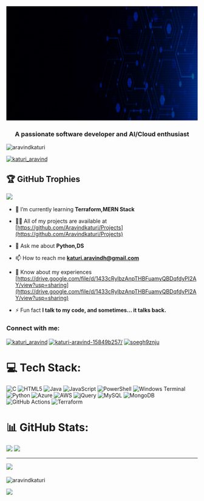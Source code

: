 <img src="aravind_gif.gif" alt="Hi! I'm Katuri Aravind" width="1100" height="300"/>

<h3 align="center">A passionate software developer and AI/Cloud enthusiast</h3>

<p align="left"> <img src="https://komarev.com/ghpvc/?username=aravindkaturi&label=Profile%20views&color=0e75b6&style=flat" alt="aravindkaturi" /> </p>

<p align="left"> <a href="https://twitter.com/katuri_aravind" target="blank"><img src="https://img.shields.io/twitter/follow/katuri_aravind?logo=twitter&style=for-the-badge" alt="katuri_aravind" /></a> </p>

## 🏆 GitHub Trophies
![](https://github-profile-trophy.vercel.app/?username=Aravindkaturi&theme=radical&no-frame=false&no-bg=false&margin-w=4)



- 🌱 I’m currently learning **Terraform,MERN Stack**

- 👨‍💻 All of my projects are available at [https://github.com/Aravindkaturi/Projects](https://github.com/Aravindkaturi/Projects)

- 💬 Ask me about **Python,DS**

- 📫 How to reach me **katuri.aravindh@gmail.com**

- 📄 Know about my experiences [https://drive.google.com/file/d/1433cRylbzAnpTHBFuamyQBDqfdyPI2AY/view?usp=sharing](https://drive.google.com/file/d/1433cRylbzAnpTHBFuamyQBDqfdyPI2AY/view?usp=sharing)

- ⚡ Fun fact **I talk to my code, and sometimes… it talks back.**

<h3 align="left">Connect with me:</h3>
<p align="left">
<a href="https://twitter.com/katuri_aravind" target="blank"><img align="center" src="https://raw.githubusercontent.com/rahuldkjain/github-profile-readme-generator/master/src/images/icons/Social/twitter.svg" alt="katuri_aravind" height="30" width="40" /></a>
<a href="https://linkedin.com/in/katuri-aravind-15849b257/" target="blank"><img align="center" src="https://raw.githubusercontent.com/rahuldkjain/github-profile-readme-generator/master/src/images/icons/Social/linked-in-alt.svg" alt="katuri-aravind-15849b257/" height="30" width="40" /></a>
<a href="https://www.leetcode.com/soegh9znju" target="blank"><img align="center" src="https://raw.githubusercontent.com/rahuldkjain/github-profile-readme-generator/master/src/images/icons/Social/leet-code.svg" alt="soegh9znju" height="30" width="40" /></a>
</p>

# 💻 Tech Stack:
![C](https://img.shields.io/badge/c-%2300599C.svg?style=for-the-badge&logo=c&logoColor=white) ![HTML5](https://img.shields.io/badge/html5-%23E34F26.svg?style=for-the-badge&logo=html5&logoColor=white) ![Java](https://img.shields.io/badge/java-%23ED8B00.svg?style=for-the-badge&logo=openjdk&logoColor=white) ![JavaScript](https://img.shields.io/badge/javascript-%23323330.svg?style=for-the-badge&logo=javascript&logoColor=%23F7DF1E) ![PowerShell](https://img.shields.io/badge/PowerShell-%235391FE.svg?style=for-the-badge&logo=powershell&logoColor=white) ![Windows Terminal](https://img.shields.io/badge/Windows%20Terminal-%234D4D4D.svg?style=for-the-badge&logo=windows-terminal&logoColor=white) ![Python](https://img.shields.io/badge/python-3670A0?style=for-the-badge&logo=python&logoColor=ffdd54) ![Azure](https://img.shields.io/badge/azure-%230072C6.svg?style=for-the-badge&logo=microsoftazure&logoColor=white) ![AWS](https://img.shields.io/badge/AWS-%23FF9900.svg?style=for-the-badge&logo=amazon-aws&logoColor=white) ![jQuery](https://img.shields.io/badge/jquery-%230769AD.svg?style=for-the-badge&logo=jquery&logoColor=white) ![MySQL](https://img.shields.io/badge/mysql-4479A1.svg?style=for-the-badge&logo=mysql&logoColor=white) ![MongoDB](https://img.shields.io/badge/MongoDB-%234ea94b.svg?style=for-the-badge&logo=mongodb&logoColor=white) ![GitHub Actions](https://img.shields.io/badge/github%20actions-%232671E5.svg?style=for-the-badge&logo=githubactions&logoColor=white) ![Terraform](https://img.shields.io/badge/terraform-%235835CC.svg?style=for-the-badge&logo=terraform&logoColor=white)




# 📊 GitHub Stats:
![](https://github-readme-stats.vercel.app/api?username=Aravindkaturi&theme=swift&hide_border=false&include_all_commits=false&count_private=false) ![](https://nirzak-streak-stats.vercel.app/?user=Aravindkaturi&theme=swift&hide_border=false)<br/>

---
[![](https://visitcount.itsvg.in/api?id=Aravindkaturi&icon=0&color=0)](https://visitcount.itsvg.in)

<p><img align="center" src="https://github-readme-stats.vercel.app/api/top-langs?username=aravindkaturi&show_icons=true&locale=en&layout=compact" alt="aravindkaturi" /></p>

[![](https://visitcount.itsvg.in/api?id=Aravindkaturi&icon=0&color=0)](https://visitcount.itsvg.in)
